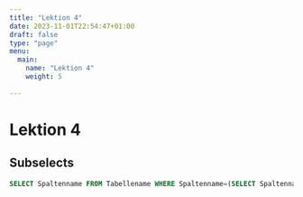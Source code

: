 ```yaml
---
title: "Lektion 4"
date: 2023-11-01T22:54:47+01:00
draft: false
type: "page"
menu: 
  main:
    name: "Lektion 4"
    weight: 5
    
---
```


# Lektion 4
## Subselects
```sql
SELECT Spaltenname FROM Tabellename WHERE Spaltenname=(SELECT Spaltenname FROM Tabellename WHERE Spaltenname='Wert'); // Subselects
```


